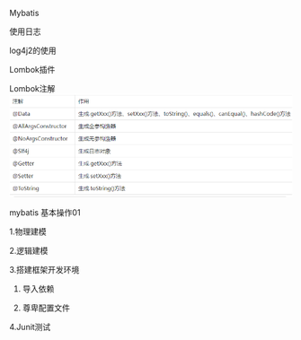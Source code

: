 Mybatis

使用日志

log4j2的使用


Lombok插件

Lombok注解
![img.png](img.png)

mybatis 基本操作01

1.物理建模

2.逻辑建模

3.搭建框架开发环境

1. 导入依赖

2. 尊卑配置文件

4.Junit测试

